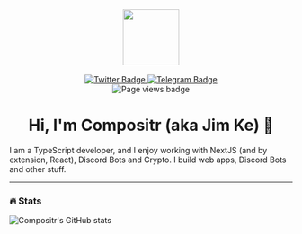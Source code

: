 <div id="header" align="center">
    <a href="https://compositr.dev" target="_blanks">
      <img src="https://compositr.dev/compositr.png" width="100"/>
    </a>
</div>

<br>

<div id="badges" align="center">
  <a href="https://twitter.com/compositr">
    <img src="https://img.shields.io/badge/Twitter-blue?style=for-the-badge&logo=twitter&logoColor=white" alt="Twitter Badge"/>
  </a>  
  <a href="https://t.me/Compositr">
    <img src="https://img.shields.io/badge/Telegram-0088CC?style=for-the-badge&logo=telegram&logoColor=white" alt="Telegram Badge"/>
  </a>
</div>

<div align="center">
  <img src="https://komarev.com/ghpvc/?username=Compositr&style=flat-square&color=f24fff" alt="Page views badge"/>
</div>

<h1 align="center">Hi, I'm Compositr (aka Jim Ke) 👋</h1>
  <p>I am a TypeScript developer, and I enjoy working with NextJS (and by extension, React), Discord Bots and Crypto. I build web apps, Discord Bots and other stuff.</p>

---

### :fire: Stats

![Compositr's GitHub stats](https://github-readme-stats.vercel.app/api?username=compositr&count_private=true&show_icons=true&theme=radical)


<!---
Compositr/Compositr is a ✨ special ✨ repository because its `README.md` (this file) appears on your GitHub profile.
You can click the Preview link to take a look at your changes.
--->
